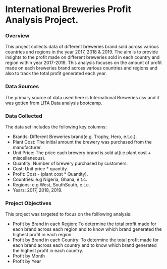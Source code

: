 # International Breweries Profit Analysis Project.

### Overview
This project collects data of different breweries brand sold across various countries and regions in the year 2017, 2018 & 2019. The aim is to provide insights to the profit made on different breweries sold in each country and region within year 2017-2019. This analysis focuses on the amount of profit made on each breweries brand across various countries and regions and also to track the total profit generated each year.

### Data Sources 
The primary source of data used here is International Breweries.csv and it was gotten from LITA Data analysis bootcamp.

### Data Collected 
The data set includes the following key columns:
- Brands: Different Breweries brand(e.g. Trophy, Hero, e.t.c.).
- Plant Cost: The initial amount the brewery was purchased from the manufacturer.
- Unit Price: The price each brewery brand is sold at(i.e plant cost + miscellaneous).
- Quantity: Number of brewery purchased by customers.
- Cost: Unit price * quantity.
- Profit: Cost - (plant cost * Quantity).
- Countries: e.g Nigeria, Ghana, e.t.c.
- Regions: e.g West, SouthSouth, e.t.c.
- Years: 2017, 2018, 2019.

### Project Objectives 
This project was targeted to focus on the folllowing analysis:
- Profit by Brand in each Region: To determine the total profit made for each brand across each region and to know which brand generated the highest profit in each region.
- Profit by Brand in each Country: To determine the total profit made for each brand across each country and to know which brand generated the highest profit in each country.
- Profit by Month
- Profit by Year




